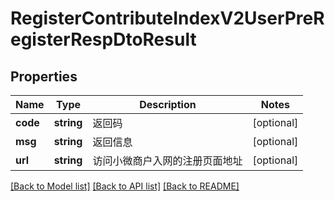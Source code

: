 # RegisterContributeIndexV2UserPreRegisterRespDtoResult

## Properties
Name | Type | Description | Notes
------------ | ------------- | ------------- | -------------
**code** | **string** | 返回码 | [optional] 
**msg** | **string** | 返回信息 | [optional] 
**url** | **string** | 访问小微商户入网的注册页面地址 | [optional] 

[[Back to Model list]](../README.md#documentation-for-models) [[Back to API list]](../README.md#documentation-for-api-endpoints) [[Back to README]](../README.md)


